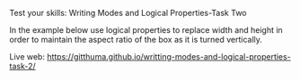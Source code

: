 Test your skills: Writing Modes and Logical Properties-Task Two

In the example below use logical properties to replace width and height in order to maintain the aspect ratio of the box as it is turned vertically.

Live web: https://gitthuma.github.io/writting-modes-and-logical-properties-task-2/
